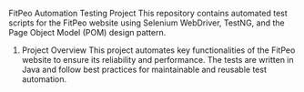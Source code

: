 FitPeo Automation Testing Project
This repository contains automated test scripts for the FitPeo website using Selenium WebDriver, TestNG, and the Page Object Model (POM) design pattern.

1. Project Overview
This project automates key functionalities of the FitPeo website to ensure its reliability and performance. The tests are written in Java and follow best practices for maintainable and reusable test automation.
